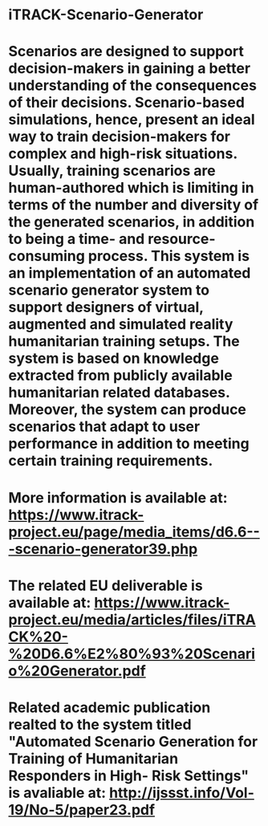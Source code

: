 # iTRACK-Scenario-Generator
# Scenarios are designed to support decision-makers in gaining a better understanding of the consequences of their decisions. Scenario-based simulations, hence, present an ideal way to train decision-makers for complex and high-risk situations. Usually, training scenarios are human-authored which is limiting in terms of the number and diversity of the generated scenarios, in addition to being a time- and resource-consuming process. This system is an implementation of an automated scenario generator system to support designers of virtual, augmented and simulated reality humanitarian training setups. The system is based on knowledge extracted from publicly available humanitarian related databases. Moreover, the system can produce scenarios that adapt to user performance in addition to meeting certain training requirements.

# More information is available at: https://www.itrack-project.eu/page/media_items/d6.6---scenario-generator39.php
# The related EU deliverable is available at: https://www.itrack-project.eu/media/articles/files/iTRACK%20-%20D6.6%E2%80%93%20Scenario%20Generator.pdf
# Related academic publication realted to the system titled "Automated Scenario Generation for Training of Humanitarian Responders in High- Risk Settings" is avaliable at: http://ijssst.info/Vol-19/No-5/paper23.pdf
